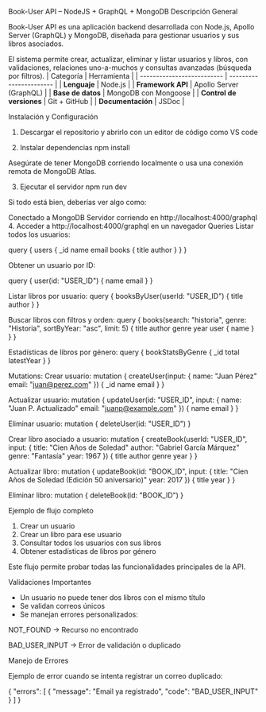 Book-User API – NodeJS + GraphQL + MongoDB
Descripción General

Book-User API es una aplicación backend desarrollada con Node.js, Apollo Server (GraphQL) y MongoDB, diseñada para gestionar usuarios y sus libros asociados.

El sistema permite crear, actualizar, eliminar y listar usuarios y libros, con validaciones, relaciones uno-a-muchos y consultas avanzadas (búsqueda por filtros).
| Categoría                  | Herramienta             |
| -------------------------- | ----------------------- |
| **Lenguaje**               | Node.js                 |
| **Framework API**          | Apollo Server (GraphQL) |
| **Base de datos**          | MongoDB con Mongoose    |
| **Control de versiones**   | Git + GitHub            |
| **Documentación**          | JSDoc                   |


Instalación y Configuración
1. Descargar el repositorio y abrirlo con un editor de código como VS code

2. Instalar dependencias
npm install

Asegúrate de tener MongoDB corriendo localmente o usa una conexión remota de MongoDB Atlas.

3. Ejecutar el servidor
npm run dev

Si todo está bien, deberías ver algo como:

 Conectado a MongoDB
 Servidor corriendo en http://localhost:4000/graphql
4. Acceder a http://localhost:4000/graphql en un navegador
 Queries
Listar todos los usuarios: 

query {
  users {
    _id
    name
    email
    books {
      title
      author
    }
  }
}

Obtener un usuario por ID:

query {
  user(id: "USER_ID") {
    name
    email
  }
}

 Listar libros por usuario:
query {
  booksByUser(userId: "USER_ID") {
    title
    author
  }
}

 Buscar libros con filtros y orden:
query {
  books(search: "historia", genre: "Historia", sortByYear: "asc", limit: 5) {
    title
    author
    genre
    year
    user {
      name
    }
  }
}

 Estadísticas de libros por género: 
query {
  bookStatsByGenre {
    _id
    total
    latestYear
  }
}

Mutations:
Crear usuario:
mutation {
  createUser(input: {
    name: "Juan Pérez"
    email: "juan@perez.com"
  }) {
    _id
    name
    email
  }
}

Actualizar usuario:
mutation {
  updateUser(id: "USER_ID", input: {
    name: "Juan P. Actualizado"
    email: "juanp@example.com"
  }) {
    name
    email
  }
}

 Eliminar usuario:
mutation {
  deleteUser(id: "USER_ID")
}

 Crear libro asociado a usuario:
mutation {
  createBook(userId: "USER_ID", input: {
    title: "Cien Años de Soledad"
    author: "Gabriel García Márquez"
    genre: "Fantasía"
    year: 1967
  }) {
    title
    author
    genre
    year
  }
}

 Actualizar libro:
mutation {
  updateBook(id: "BOOK_ID", input: {
    title: "Cien Años de Soledad (Edición 50 aniversario)"
    year: 2017
  }) {
    title
    year
  }
}

 Eliminar libro:
mutation {
  deleteBook(id: "BOOK_ID")
}

 Ejemplo de flujo completo

1. Crear un usuario
2.  Crear un libro para ese usuario
3. Consultar todos los usuarios con sus libros
4.  Obtener estadísticas de libros por género

Este flujo permite probar todas las funcionalidades principales de la API.

 Validaciones Importantes

* Un usuario no puede tener dos libros con el mismo título
* Se validan correos únicos
* Se manejan errores personalizados:

NOT_FOUND → Recurso no encontrado

BAD_USER_INPUT → Error de validación o duplicado

Manejo de Errores

Ejemplo de error cuando se intenta registrar un correo duplicado:

{
  "errors": [
    {
      "message": "Email ya registrado",
      "code": "BAD_USER_INPUT"
    }
  ]
}
